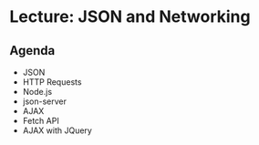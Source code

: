 # Lecture: JSON and Networking
## Agenda
* JSON
* HTTP Requests
* Node.js
* json-server
* AJAX
* Fetch API
* AJAX with JQuery
